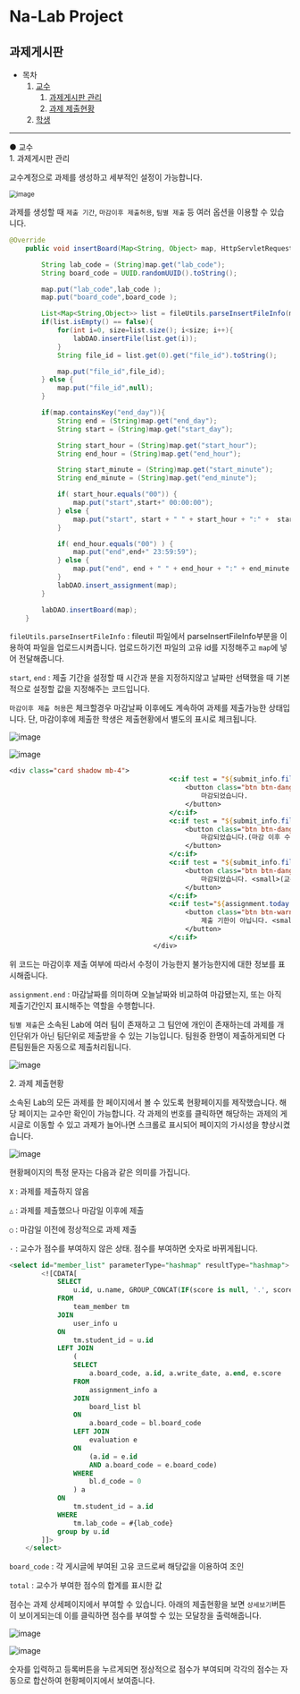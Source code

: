 # Na-Lab Project



## 과제게시판



* 목차
  1. [교수](#pro)
     1. [과제게시판 관리](#pro_as1)
     2. [과제 제출현황](#pro_as2)
  2. [학생](#stu)

-----------------------



<div id="pro">●  교수</div>

<div id="pro_as1">1. 과제게시판 관리</div>

교수계정으로 과제를 생성하고 세부적인 설정이 가능합니다.

 <img src="https://user-images.githubusercontent.com/78251137/106372255-4735c700-63b1-11eb-8e3b-cfcdc5a29439.png" alt="image" style="zoom:80%;" />



과제를 생성할 때 `제출 기간`, `마감이후 제출허용`, `팀별 제출` 등 여러 옵션을 이용할 수 있습니다.

```java
@Override
    public void insertBoard(Map<String, Object> map, HttpServletRequest req) throws Exception {

        String lab_code = (String)map.get("lab_code");
        String board_code = UUID.randomUUID().toString();

        map.put("lab_code",lab_code );
        map.put("board_code",board_code );

        List<Map<String,Object>> list = fileUtils.parseInsertFileInfo(map, req);
        if(list.isEmpty() == false){
            for(int i=0, size=list.size(); i<size; i++){
                labDAO.insertFile(list.get(i));
            }
            String file_id = list.get(0).get("file_id").toString();

            map.put("file_id",file_id);
        } else {
            map.put("file_id",null);
        }

        if(map.containsKey("end_day")){
            String end = (String)map.get("end_day");
            String start = (String)map.get("start_day");

            String start_hour = (String)map.get("start_hour");
            String end_hour = (String)map.get("end_hour");

            String start_minute = (String)map.get("start_minute");
            String end_minute = (String)map.get("end_minute");

            if( start_hour.equals("00")) {
                map.put("start",start+" 00:00:00");
            } else {
                map.put("start", start + " " + start_hour + ":" +  start_minute + ":00");
            }

            if( end_hour.equals("00") ) {
                map.put("end",end+" 23:59:59");
            } else {
                map.put("end", end + " " + end_hour + ":" + end_minute + ":00");
            }
            labDAO.insert_assignment(map);
        }

        labDAO.insertBoard(map);
    }
```

`fileUtils.parseInsertFileInfo` : fileutil 파일에서 parseInsertFileInfo부분을 이용하여 파일을 업로드시켜줍니다. 업로드하기전 파일의 고유 id를 지정해주고 `map`에 넣어 전달해줍니다. 

`start`, `end`  : 제출 기간을 설정할 때 시간과 분을 지정하지않고 날짜만 선택했을 때 기본적으로 설정할 값을 지정해주는 코드입니다.  





`마감이후 제출 허용`은 체크할경우 마감날짜 이후에도 계속하여 과제를 제출가능한 상태입니다.  단, 마감이후에 제출한 학생은 제출현황에서 별도의 표시로 체크됩니다.

![image](https://user-images.githubusercontent.com/78251137/106372409-a6480b80-63b2-11eb-8fdc-1550f0cdb773.png)



![image](https://user-images.githubusercontent.com/78251137/106372417-bc55cc00-63b2-11eb-85d9-1b7d23f79239.png)



```jsp
<div class="card shadow mb-4">
                                        <c:if test = "${submit_info.file_id == null && assignment.today > assignment.end}">
                                            <button class="btn btn-danger btn-lg btn-block" type="button">
                                                마감되었습니다.
                                            </button>
                                        </c:if>
                                        <c:if test = "${submit_info.file_id != null && assignment.today > assignment.end}">
                                            <button class="btn btn-danger btn-lg btn-block" type="button">
                                                마감되었습니다.(마감 이후 수정 불가)
                                            </button>
                                        </c:if>
                                        <c:if test = "${submit_info.file_id != null && assignment.today < assignment.end && submit_info.score != null}">
                                            <button class="btn btn-danger btn-lg btn-block" type="button">
                                                마감되었습니다. <small>(교수가 해당 과제에 대한 평가를 완료했습니다.)</small>
                                            </button>
                                        </c:if>
                                        <c:if test="${assignment.today < assignment.start}">
                                            <button class="btn btn-warning btn-lg btn-block" type="button">
                                                제출 기한이 아닙니다. <small>(${assignment.start} 이후 부터 제출 가능)</small>
                                            </button>
                                        </c:if>
                                    </div>
```

위 코드는 마감이후 제출 여부에 따라서 수정이 가능한지 불가능한지에 대한 정보를 표시해줍니다.

`assignment.end` : 마감날짜를 의미하며 오늘날짜와 비교하여 마감됐는지, 또는 아직 제출기간인지 표시해주는 역할을 수행합니다.





`팀별 제출`은 소속된 Lab에 여러 팀이 존재하고 그 팀안에 개인이 존재하는데 과제를 개인단위가 아닌 팀단위로 제출받을 수 있는 기능입니다. 팀원중 한명이 제출하게되면 다른팀원들은 자동으로 제출처리됩니다.

![image](https://user-images.githubusercontent.com/78251137/106372430-e60ef300-63b2-11eb-89d1-9985ad211973.png)



<div id="pro_as2">2. 과제 제출현황</div>

소속된 Lab의 모든 과제를 한 페이지에서 볼 수 있도록 현황페이지를 제작했습니다. 해당 페이지는 교수만 확인이 가능합니다. 각 과제의 번호를 클릭하면 해당하는 과제의 게시글로 이동할 수 있고 과제가 늘어나면 스크롤로 표시되어 페이지의 가시성을 향상시켰습니다.

![image](https://user-images.githubusercontent.com/78251137/106372495-a0065f00-63b3-11eb-9761-81f15f0c2c2f.png)



현황페이지의 특정 문자는 다음과 같은 의미를 가집니다.

`X`  : 과제를 제출하지 않음

`△` : 과제를 제출했으나 마감일 이후에 제출

`○` : 마감일 이전에 정상적으로 과제 제출

`·` : 교수가 점수를 부여하지 않은 상태. 점수를 부여하면 숫자로 바뀌게됩니다.







```sql
<select id="member_list" parameterType="hashmap" resultType="hashmap">
        <![CDATA[
            SELECT
                u.id, u.name, GROUP_CONCAT(IF(score is null, '.', score) ORDER BY write_date) score, GROUP_CONCAT(IF(write_date > end, 1, 0) ORDER BY board_code) check_late, GROUP_CONCAT(board_code ORDER BY board_code) board_code, count(board_code) cnt, ifNull(SUM(score), 0) total
            FROM
                team_member tm
            JOIN
                user_info u
            ON
                tm.student_id = u.id
            LEFT JOIN
                (
                SELECT
                    a.board_code, a.id, a.write_date, a.end, e.score
                FROM
                    assignment_info a
                JOIN
                    board_list bl
                ON
                    a.board_code = bl.board_code
                LEFT JOIN
                    evaluation e
                ON
                    (a.id = e.id
                    AND a.board_code = e.board_code)
                WHERE
                    bl.d_code = 0
                ) a
            ON
                tm.student_id = a.id
            WHERE
                tm.lab_code = #{lab_code}
            group by u.id
        ]]>
    </select>
```

`board_code` : 각 게시글에 부여된 고유 코드로써 해당값을 이용하여 조인

`total` : 교수가 부여한 점수의 합계를 표시한 값





점수는 과제 상세페이지에서 부여할 수 있습니다. 아래의 제출현황을 보면 `상세보기`버튼이 보이게되는데 이를 클릭하면 점수를 부여할 수 있는 모달창을 출력해줍니다.

![image](https://user-images.githubusercontent.com/78251137/106372613-b2cd6380-63b4-11eb-92c5-1f3dc2a71215.png)



 ![image](https://user-images.githubusercontent.com/78251137/106372636-edcf9700-63b4-11eb-9eb5-0099da52622e.png)



숫자를 입력하고 등록버튼을 누르게되면 정상적으로 점수가 부여되며 각각의 점수는 자동으로 합산하여 현황페이지에서 보여줍니다.

